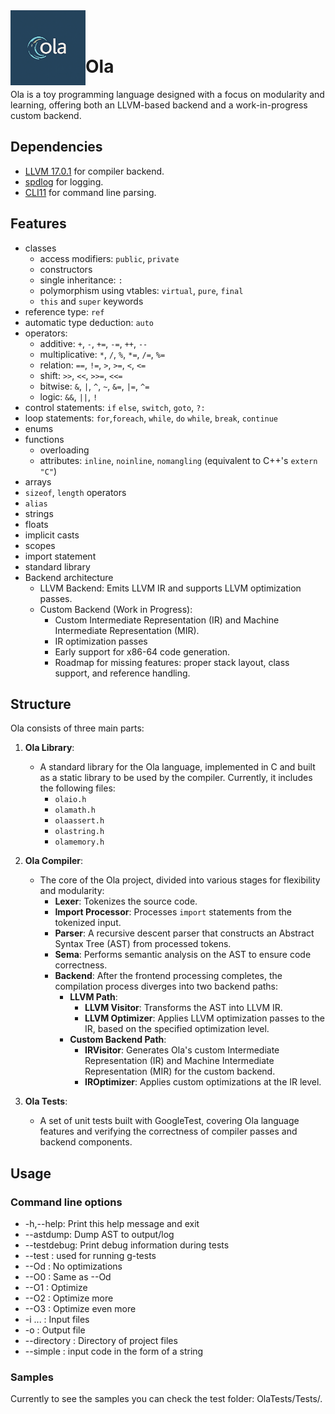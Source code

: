 <img align="left" src="OlaCompiler/olalogo.png" width="120px"/>
<br/><br/>

# Ola
Ola is a toy programming language designed with a focus on modularity and learning, offering both an LLVM-based backend and a work-in-progress custom backend. 

## Dependencies
  * [LLVM 17.0.1](https://github.com/llvm/llvm-project) for compiler backend.
  * [spdlog](https://github.com/gabime/spdlog) for logging.
  * [CLI11](https://github.com/CLIUtils/CLI11) for command line parsing.

## Features
  * classes
	- access modifiers: `public`, `private`
	- constructors
	- single inheritance: `:`
	- polymorphism using vtables: `virtual`, `pure`, `final`
	- `this` and `super` keywords
  * reference type: `ref`
  * automatic type deduction: `auto`
  * operators:
    - additive: `+`, `-`, `+=`, `-=`, `++`, `--`
    - multiplicative: `*`, `/`, `%`, `*=`, `/=`, `%=`
    - relation: `==`, `!=`, `>`, `>=`, `<`, `<=`
    - shift: `>>`, `<<`, `>>=`, `<<=`
    - bitwise: `&`, `|`, `^`, `~`, `&=`, `|=`, `^=`
    - logic: `&&`, `||`, `!`
  * control statements: `if` `else`, `switch`, `goto`, `?:`
  * loop statements: `for`,`foreach`, `while`, `do` `while`, `break`, `continue`
  * enums
  * functions 
    - overloading
	- attributes: `inline`, `noinline`, `nomangling` (equivalent to C++'s `extern "C"`)
  * arrays
  * `sizeof`, `length` operators
  * `alias`
  * strings
  * floats 
  * implicit casts
  * scopes
  * import statement
  * standard library
  * Backend architecture
	- LLVM Backend: Emits LLVM IR and supports LLVM optimization passes.
	- Custom Backend (Work in Progress):
		- Custom Intermediate Representation (IR) and Machine Intermediate Representation (MIR).
		- IR optimization passes
		- Early support for x86-64 code generation.
		- Roadmap for missing features: proper stack layout, class support, and reference handling.

## Structure
Ola consists of three main parts:

1. **Ola Library**: 
   - A standard library for the Ola language, implemented in C and built as a static library to be used by the compiler. Currently, it includes the following files: 
     - `olaio.h`
     - `olamath.h`
     - `olaassert.h`
     - `olastring.h`
     - `olamemory.h`

2. **Ola Compiler**:
   - The core of the Ola project, divided into various stages for flexibility and modularity:
     - **Lexer**: Tokenizes the source code.
     - **Import Processor**: Processes `import` statements from the tokenized input.
     - **Parser**: A recursive descent parser that constructs an Abstract Syntax Tree (AST) from processed tokens.
     - **Sema**: Performs semantic analysis on the AST to ensure code correctness.
     - **Backend**: After the frontend processing completes, the compilation process diverges into two backend paths:
       - **LLVM Path**:
         - **LLVM Visitor**: Transforms the AST into LLVM IR.
         - **LLVM Optimizer**: Applies LLVM optimization passes to the IR, based on the specified optimization level.
       - **Custom Backend Path**:
         - **IRVisitor**: Generates Ola's custom Intermediate Representation (IR) and Machine Intermediate Representation (MIR) for the custom backend.
         - **IROptimizer**: Applies custom optimizations at the IR level.

3. **Ola Tests**:
   - A set of unit tests built with GoogleTest, covering Ola language features and verifying the correctness of compiler passes and backend components.


## Usage
### Command line options
  * -h,--help: Print this help message and exit
  * --astdump: Dump AST to output/log
  * --testdebug: Print debug information during tests
  * --test : used for running g-tests
  * --Od : No optimizations
  * --O0 : Same as --Od
  * --O1 : Optimize
  * --O2 : Optimize more
  * --O3 : Optimize even more
  * -i ... : Input files
  * -o     : Output file
  * --directory : Directory of project files
  * --simple : input code in the form of a string

### Samples
Currently to see the samples you can check the test folder: OlaTests/Tests/.

